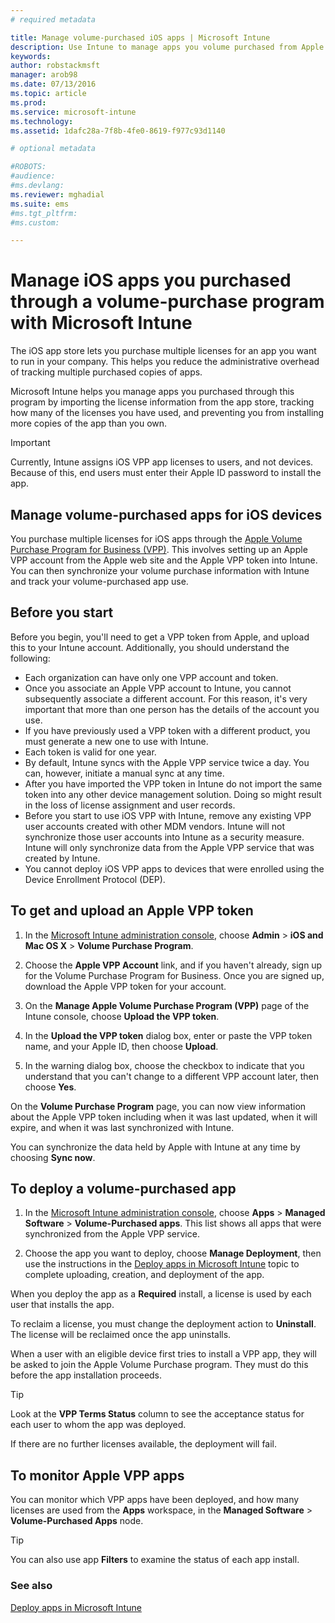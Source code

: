 ```yaml
---
# required metadata

title: Manage volume-purchased iOS apps | Microsoft Intune
description: Use Intune to manage apps you volume purchased from Apple by importing the license information from the app store, tracking how many of the licenses you have used, and preventing you from installing more copies of the app than you own.
keywords:
author: robstackmsft
manager: arob98
ms.date: 07/13/2016
ms.topic: article
ms.prod:
ms.service: microsoft-intune
ms.technology:
ms.assetid: 1dafc28a-7f8b-4fe0-8619-f977c93d1140

# optional metadata

#ROBOTS:
#audience:
#ms.devlang:
ms.reviewer: mghadial
ms.suite: ems
#ms.tgt_pltfrm:
#ms.custom:

---
```


# Manage iOS apps you purchased through a volume-purchase program with Microsoft Intune
The iOS app store lets you purchase multiple licenses for an app you want to run in your company. This helps you reduce the administrative overhead of tracking multiple purchased copies of apps.

Microsoft Intune helps you manage apps you purchased through this program by importing the license information from the app store, tracking how many of the licenses you have used, and preventing you from installing more copies of the app than you own.

> [!Important]
> Currently, Intune assigns iOS VPP app licenses to users, and not devices. Because of this, end users must enter their Apple ID password to install the app.

## Manage volume-purchased apps for iOS devices
You purchase multiple licenses for iOS apps through the [Apple Volume Purchase Program for Business (VPP)](http://www.apple.com/business/vpp/). This involves setting up an Apple VPP account from the Apple web site and the Apple VPP token into Intune.  You can then synchronize your volume purchase information with Intune and track your volume-purchased app use.

## Before you start
Before you begin, you'll need to get a VPP token from Apple, and upload this to your Intune account. Additionally, you should understand the following:

* Each organization can have only one VPP account and token.
* Once you associate an Apple VPP account to Intune, you cannot subsequently associate a different account. For this reason, it's very important that more than one person has the details of the account you use.
* If you have previously used a VPP token with a different product, you must generate a new one to use with Intune.
* Each token is valid for one year.
* By default, Intune syncs with the Apple VPP service twice a day. You can, however, initiate a manual sync at any time.
* After you have imported the VPP token in Intune do not import the same token into any other device management solution. Doing so might result in the loss of license assignment and user records.
* Before you start to use iOS VPP with Intune, remove any existing VPP user accounts created with other MDM vendors. Intune will not synchronize those user accounts into Intune as a security measure. Intune will only synchronize data from the Apple VPP service that was created by Intune. 
* You cannot deploy iOS VPP apps to devices that were enrolled using the Device Enrollment Protocol (DEP).

## To get and upload an Apple VPP token

1.  In the [Microsoft Intune administration console](https://manage.microsoft.com), choose **Admin** &gt; **iOS and Mac OS X** &gt;  **Volume Purchase Program**.

2.  Choose the **Apple VPP Account** link, and if you haven't already, sign up for the Volume Purchase Program for Business. Once you are signed up, download the Apple VPP token for your account.

3.  On the **Manage Apple Volume Purchase Program (VPP)** page of the Intune console, choose **Upload the VPP token**.

4.  In the **Upload the VPP token** dialog box, enter or paste the VPP token name, and your Apple ID, then choose **Upload**.

5.  In the warning dialog box, choose the checkbox to indicate that you understand that you can't change to a different VPP account later, then choose **Yes**.

On the **Volume Purchase Program** page, you can now view information about the Apple VPP token including when it was last updated, when it will expire, and when it was last synchronized with Intune.

You can synchronize the data held by Apple with Intune at any time by choosing **Sync now**.

## To deploy a volume-purchased app

1.  In the [Microsoft Intune administration console](https://manage.microsoft.com), choose **Apps** &gt; **Managed Software** &gt; **Volume-Purchased apps**. This list shows all apps that were synchronized from the Apple VPP service.

2.  Choose the app you want to deploy, choose **Manage Deployment**, then use the instructions in the [Deploy apps in Microsoft Intune](deploy-apps-in-microsoft-intune.md) topic to complete uploading, creation, and deployment of the app.

When you deploy the app as a **Required** install, a license is used by each user that installs the app.

To reclaim a license, you must change the deployment action to **Uninstall**. The license will be reclaimed once the app uninstalls.

When a user with an eligible device first tries to install a VPP app, they will be asked to join the Apple Volume Purchase program. They must do this before the app installation proceeds.

> [!TIP]
> Look at the **VPP Terms Status** column to see the acceptance status for each user to whom the app was deployed.

If there are no further licenses available, the deployment will fail.

## To monitor Apple VPP apps
You can monitor which VPP apps have been deployed, and how many licenses are used from the **Apps** workspace, in the **Managed Software** &gt; **Volume-Purchased Apps** node.

> [!TIP]
> You can also use app **Filters** to examine the status of each app install.

### See also
[Deploy apps in Microsoft Intune](deploy-apps-in-microsoft-intune.md)

